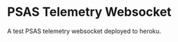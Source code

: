 PSAS Telemetry Websocket
========================

A test PSAS telemetry websocket deployed to heroku.
